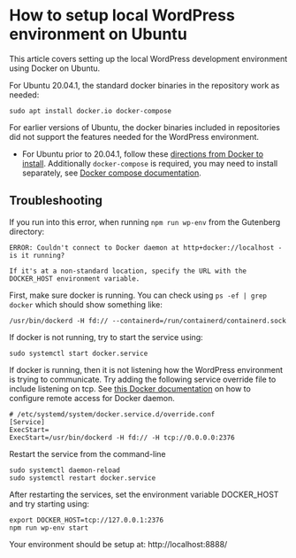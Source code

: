 # How to setup local WordPress environment on Ubuntu

This article covers setting up the local WordPress development environment using Docker on Ubuntu.

For Ubuntu 20.04.1, the standard docker binaries in the repository work as needed:

```
sudo apt install docker.io docker-compose
```

For earlier versions of Ubuntu, the docker binaries included in repositories did not support the features needed for the WordPress environment.

-   For Ubuntu prior to 20.04.1, follow these [directions from Docker to install](https://docs.docker.com/install/linux/docker-ce/ubuntu/). Additionally `docker-compose` is required, you may need to install separately, see [ Docker compose documentation](https://docs.docker.com/compose/install/).

## Troubleshooting

If you run into this error, when running `npm run wp-env` from the Gutenberg directory:

```
ERROR: Couldn't connect to Docker daemon at http+docker://localhost - is it running?

If it's at a non-standard location, specify the URL with the DOCKER_HOST environment variable.
```

First, make sure docker is running. You can check using `ps -ef | grep docker` which should show something like:

```
/usr/bin/dockerd -H fd:// --containerd=/run/containerd/containerd.sock
```

If docker is not running, try to start the service using:

```
sudo systemctl start docker.service
```

If docker is running, then it is not listening how the WordPress environment is trying to communicate. Try adding the following service override file to include listening on tcp. See [this Docker documentation](https://docs.docker.com/config/daemon/remote-access/) on how to configure remote access for Docker daemon.

```
# /etc/systemd/system/docker.service.d/override.conf
[Service]
ExecStart=
ExecStart=/usr/bin/dockerd -H fd:// -H tcp://0.0.0.0:2376
```

Restart the service from the command-line

```
sudo systemctl daemon-reload
sudo systemctl restart docker.service
```

After restarting the services, set the environment variable DOCKER_HOST and try starting using:

```
export DOCKER_HOST=tcp://127.0.0.1:2376
npm run wp-env start
```

Your environment should be setup at: http://localhost:8888/

